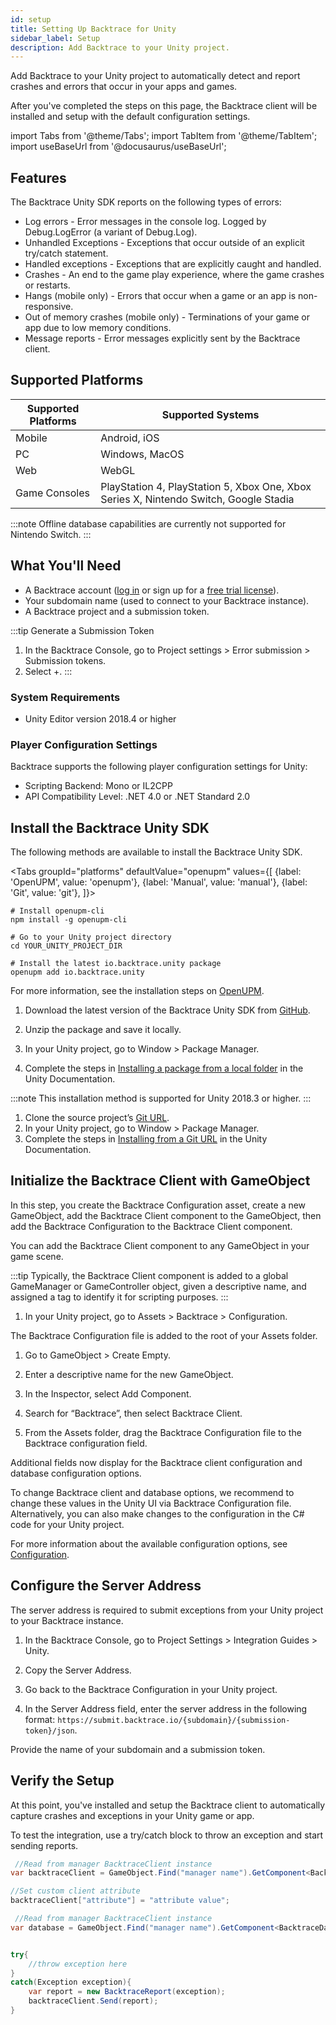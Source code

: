 ```yaml
---
id: setup
title: Setting Up Backtrace for Unity
sidebar_label: Setup
description: Add Backtrace to your Unity project.
---
```

Add Backtrace to your Unity project to automatically detect and report crashes and errors that occur in your apps and games.

After you've completed the steps on this page, the Backtrace client will be installed and setup with the default configuration settings.

import Tabs from '@theme/Tabs';
import TabItem from '@theme/TabItem';
import useBaseUrl from '@docusaurus/useBaseUrl';

## Features
The Backtrace Unity SDK reports on the following types of errors:

* Log errors - Error messages in the console log. Logged by Debug.LogError (a variant of Debug.Log).
* Unhandled Exceptions - Exceptions that occur outside of an explicit try/catch statement.
* Handled exceptions - Exceptions that are explicitly caught and handled.
* Crashes - An end to the game play experience, where the game crashes or restarts.
* Hangs (mobile only) -  Errors that occur when a game or an app is non-responsive.
* Out of memory crashes (mobile only) - Terminations of your game or app due to low memory conditions.
* Message reports - Error messages explicitly sent by the Backtrace client.


## Supported Platforms
|Supported Platforms|Supported Systems|
|---------|---------|
|Mobile|Android, iOS|
|PC|Windows, MacOS|
|Web|WebGL|
|Game Consoles|PlayStation 4, PlayStation 5, Xbox One, Xbox Series X, Nintendo Switch, Google Stadia|

:::note
Offline database capabilities are currently not supported for Nintendo Switch.
:::


## What You'll Need
* A Backtrace account ([log in](https://backtrace.io/login) or sign up for a [free trial license](https://backtrace.io/sign-up)).
* Your subdomain name (used to connect to your Backtrace instance).
* A Backtrace project and a submission token.

:::tip Generate a Submission Token
   1. In the Backtrace Console, go to Project settings > Error submission > Submission tokens.
   1. Select +.
:::

### System Requirements
* Unity Editor version 2018.4 or higher

### Player Configuration Settings
Backtrace supports the following player configuration settings for Unity:

 * Scripting Backend: Mono or IL2CPP
 * API Compatibility Level: .NET 4.0 or .NET Standard 2.0


## Install the Backtrace Unity SDK
The following methods are available to install the Backtrace Unity SDK.

<Tabs
  groupId="platforms"
  defaultValue="openupm"
  values={[
    {label: 'OpenUPM', value: 'openupm'},
    {label: 'Manual', value: 'manual'},
    {label: 'Git', value: 'git'},
  ]}>

  <TabItem value="openupm">

```
# Install openupm-cli
npm install -g openupm-cli

# Go to your Unity project directory
cd YOUR_UNITY_PROJECT_DIR

# Install the latest io.backtrace.unity package
openupm add io.backtrace.unity
```

For more information, see the installation steps on [OpenUPM](https://openupm.com/packages/io.backtrace.unity/).

  </TabItem>
  <TabItem value="manual">  

1. Download the latest version of the Backtrace Unity SDK from [GitHub](https://github.com/backtrace-labs/backtrace-unity/releases).

1. Unzip the package and save it locally.

1. In your Unity project, go to Window > Package Manager.

1. Complete the steps in [Installing a package from a local folder](https://docs.unity3d.com/Manual/upm-ui-local.html) in the Unity Documentation.

</TabItem>
<TabItem value="git">  

:::note
This installation method is supported for Unity 2018.3 or higher.
:::

1. Clone the source project’s [Git URL](https://github.com/backtrace-labs/backtrace-unity.git).
1. In your Unity project, go to Window > Package Manager.
1. Complete the steps in [Installing from a Git URL](https://docs.unity3d.com/Manual/upm-ui-giturl.html) in the Unity Documentation.

</TabItem>
</Tabs>

## Initialize the Backtrace Client with GameObject
In this step, you create the Backtrace Configuration asset, create a new GameObject, add the Backtrace Client component to the GameObject, then add the Backtrace Configuration to the Backtrace Client component.

You can add the Backtrace Client component to any GameObject in your game scene.

:::tip
Typically, the Backtrace Client component is added to a global GameManager or GameController object, given a descriptive name, and assigned a tag to identify it for scripting purposes.
:::

  1. In your Unity project, go to Assets > Backtrace > Configuration.

  The Backtrace Configuration file is added to the root of your Assets folder.

  1. Go to GameObject > Create Empty.

  1. Enter a descriptive name for the new GameObject.

  1. In the Inspector, select Add Component.

  1. Search for “Backtrace”, then select Backtrace Client.

  1. From the Assets folder, drag the Backtrace Configuration file to the Backtrace configuration field.

Additional fields now display for the Backtrace client configuration and database configuration options.

To change Backtrace client and database options, we recommend to change these values in the Unity UI via Backtrace Configuration file. Alternatively, you can also make changes to the configuration in the C# code for your Unity project.

For more information about the available configuration options, see [Configuration](/error-reporting/platform-integrations/unity/configuration).

## Configure the Server Address
The server address is required to submit exceptions from your Unity project to your Backtrace instance.

  1. In the Backtrace Console, go to Project Settings > Integration Guides > Unity.

  1. Copy the Server Address.

  1. Go back to the Backtrace Configuration in your Unity project.

  1. In the Server Address field, enter the server address in the following format: `https://submit.backtrace.io/{subdomain}/{submission-token}/json`.

  Provide the name of your subdomain and a submission token.



## Verify the Setup
At this point, you've installed and setup the Backtrace client to automatically capture crashes and exceptions in your Unity game or app.

To test the integration, use a try/catch block to throw an exception and start sending reports.

 ```csharp
  //Read from manager BacktraceClient instance
 var backtraceClient = GameObject.Find("manager name").GetComponent<BacktraceClient>();

 //Set custom client attribute
 backtraceClient["attribute"] = "attribute value";

  //Read from manager BacktraceClient instance
 var database = GameObject.Find("manager name").GetComponent<BacktraceDatabase>();


 try{
     //throw exception here
 }
 catch(Exception exception){
     var report = new BacktraceReport(exception);
     backtraceClient.Send(report);
 }
 ```
